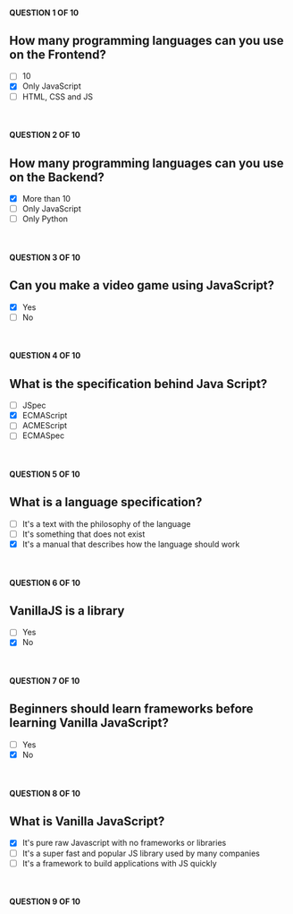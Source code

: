 #### QUESTION 1 OF 10
## How many programming languages can you use on the Frontend?
- [ ] 10
- [x] Only JavaScript
- [ ] HTML, CSS and JS

<br/>

#### QUESTION 2 OF 10
## How many programming languages can you use on the Backend?
- [x] More than 10
- [ ] Only JavaScript
- [ ] Only Python

<br/>

#### QUESTION 3 OF 10
## Can you make a video game using JavaScript?
- [x] Yes
- [ ] No

<br/>

#### QUESTION 4 OF 10
## What is the specification behind Java Script?
- [ ] JSpec
- [x] ECMAScript
- [ ] ACMEScript
- [ ] ECMASpec

<br/>

#### QUESTION 5 OF 10
## What is a language specification?
- [ ] It's a text with the philosophy of the language
- [ ] It's something that does not exist
- [x] It's a manual that describes how the language should work

<br/>

#### QUESTION 6 OF 10
## VanillaJS is a library
- [ ] Yes
- [x] No

<br/>

#### QUESTION 7 OF 10
## Beginners should learn frameworks before learning Vanilla JavaScript?
- [ ] Yes
- [x] No

<br/>

#### QUESTION 8 OF 10
## What is Vanilla JavaScript?
- [x] It's pure raw Javascript with no frameworks or libraries
- [ ] It's a super fast and popular JS library used by many companies
- [ ] It's a framework to build applications with JS quickly

<br/>

#### QUESTION 9 OF 10
## <script> is a self closing tag
- [ ] Yes
- [x] No

<br/>

#### QUESTION 10 OF 10
## <script> should be at the top of the <body>
- [ ] Yes
- [x] No

<br/>

https://nomadcoders.co/c/vanillajs-challenge/lobby

